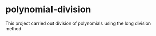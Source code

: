 # polynomial-division
This project carried out division of polynomials using the long division method
